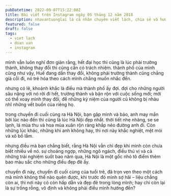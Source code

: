 ```yaml
---
pubDatetime: 2022-09-07T15:22:00Z
title: Bài viết trên Instagram ngày 05 tháng 12 năm 2018
description: nhavantuonglai là cá nhân chuyên viết lách, chia sẻ và hướng dẫn mọi người thuần thục hơn khi thực hành viết lách mỗi ngày qua những bài chia sẻ ngắn trên Instagram chính thức.
featured: false
draft: false
tags:
  - viet lach
  - doan van
  - instagram
---
```


mình vẫn luôn nghĩ đơn giản rằng, hết đại học thì cũng là lúc phải trưởng thành, không thay đổi thì cũng cần có trách nhiệm. thành phố của mình cũng như vậy, Huế đang dần thay đổi, không phải trưởng thành cũng chẳng già cỗi đi, nó trẻ hóa theo cách mình chẳng muốn nhắc đến.

nhưng có lẽ, khoảnh khắc là điều mà thành phố ấy đợi. đợi cho những người sâu nặng với nó rời đi hết, trưởng thành và bận rộn với cuộc sống mới; mới có thể xoay mình thay đổi, để những kỷ niệm của người cũ không bị nhàu nhĩ những vết buồn của riêng họ.

trong chuyến đi cuối cùng ra Hà Nội, bạn gặp mình và bảo, anh may mắn bởi lúc nào đến thì cũng là lúc Hà Nội đẹp nhất. thời tiết nhẹ nhàng, se se lạnh, lá mùa thu và hoa mùa xuân rộn ràng khắp nẻo đường anh đi. Còn những lúc khác, những khi anh không hay, thì nơi này khắc nghiệt, mệt mỏi và xô bồ lắm.

nhưng điều mà bạn chẳng biết, rằng Hà Nội vẫn chỉ đẹp khi mình còn chưa biết nhiều về nó. sự choáng ngợp, những ngõ ngách, điều thú vị và cả những trải nghiệm suốt bao năm qua, Hà Nội là một gốc nhỏ tô điểm thêm bao màu sắc cho những điều đẹp đẽ ấy.

chuyến đi này, chuyến đi cuối cùng của tuổi trẻ, đã trọn vẹn theo một cách mà mình không thể nào quên được, khi trước đó mình sợ hãi – liệu chẳng còn ai, thì nơi này có còn hấp dẫn và đẹp đẽ trong lòng mình; hay chỉ còn lại là sự trống rỗng, vô định và không phải điều mình hướng đến?
